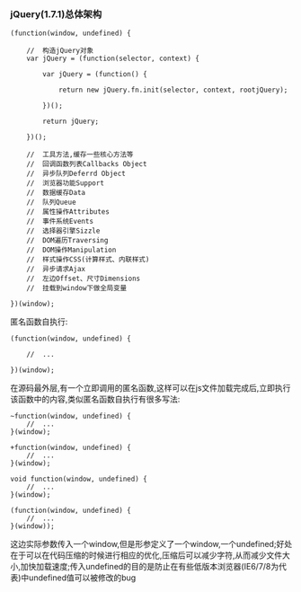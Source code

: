 ### jQuery(1.7.1)总体架构

    (function(window, undefined) {
    
        //  构造jQuery对象
        var jQuery = (function(selector, context) {
        
            var jQuery = (function() {
            
                return new jQuery.fn.init(selector, context, rootjQuery);
                
            })();
            
            return jQuery;
            
        })();
        
        //  工具方法,缓存一些核心方法等
        //  回调函数列表Callbacks Object
        //  异步队列Deferrd Object
        //  浏览器功能Support
        //  数据缓存Data
        //  队列Queue
        //  属性操作Attributes
        //  事件系统Events
        //  选择器引擎Sizzle
        //  DOM遍历Traversing
        //  DOM操作Manipulation
        //  样式操作CSS(计算样式、内联样式)
        //  异步请求Ajax
        //  左边Offset、尺寸Dimensions
        //  挂载到window下做全局变量
    
    })(window);

匿名函数自执行:

    (function(window, undefined) {
        
        //  ...
        
    })(window);

在源码最外层,有一个立即调用的匿名函数,这样可以在js文件加载完成后,立即执行该函数中的内容,类似匿名函数自执行有很多写法:

    ~function(window, undefined) {
        //  ...
    }(window);
    
    +function(window, undefined) {
        //  ...
    }(window);
    
    void function(window, undefined) {
        //  ...
    }(window);
    
    (function(window, undefined) {
        //  ...
    }(window));
    
这边实际参数传入一个window,但是形参定义了一个window,一个undefined;好处在于可以在代码压缩的时候进行相应的优化,压缩后可以减少字符,从而减少文件大小,加快加载速度;传入undefined的目的是防止在有些低版本浏览器(IE6/7/8为代表)中undefined值可以被修改的bug



